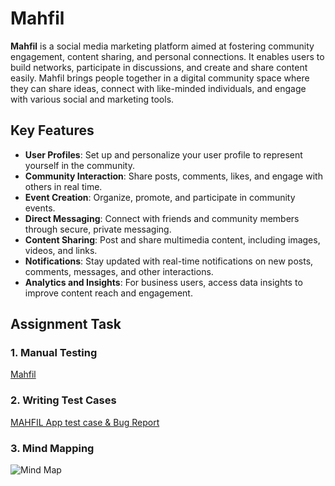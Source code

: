 # Mahfil


**Mahfil** is a social media marketing platform aimed at fostering community engagement, content sharing, and personal connections. It enables users to build networks, participate in discussions, and create and share content easily. Mahfil brings people together in a digital community space where they can share ideas, connect with like-minded individuals, and engage with various social and marketing tools.

## Key Features

- **User Profiles**: Set up and personalize your user profile to represent yourself in the community.
- **Community Interaction**: Share posts, comments, likes, and engage with others in real time.
- **Event Creation**: Organize, promote, and participate in community events.
- **Direct Messaging**: Connect with friends and community members through secure, private messaging.
- **Content Sharing**: Post and share multimedia content, including images, videos, and links.
- **Notifications**: Stay updated with real-time notifications on new posts, comments, messages, and other interactions.
- **Analytics and Insights**: For business users, access data insights to improve content reach and engagement.
## Assignment Task

### 1. Manual Testing
[Mahfil](https://www.mahfil.net/) 

### 2. Writing Test Cases
[MAHFIL App test case & Bug Report](https://github.com/prothoma-bd/mahfil-app-assignment/blob/main/MAHFIL%20APP%20test-case%20%26%20Bug%20Rport.xlsx)

### 3. Mind Mapping 

![Mind Map](picky.png)
